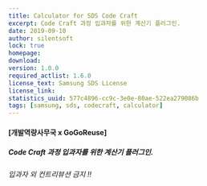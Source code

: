 ```yaml
---
title: Calculator for SDS Code Craft
excerpt: Code Craft 과정 입과자를 위한 계산기 플러그인.
date: 2019-09-10
author: silentsoft
lock: true
homepage: 
download: 
version: 1.0.0
required_actlist: 1.6.0
license_text: Samsung SDS License
license_link: 
statistics_uuid: 577c4896-cc9c-3e0e-80ae-522ea279086b
tags: [samsung, sds, codecraft, calculator]
---
```


#### [개발역량사무국 x GoGoReuse]
##### Code Craft 과정 입과자를 위한 계산기 플러그인.

###### 입과자 외 컨트리뷰션 금지 !!